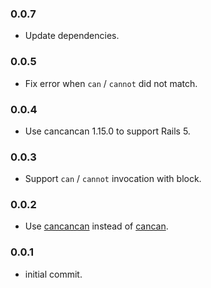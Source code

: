 ### 0.0.7

- Update dependencies.

### 0.0.5

- Fix error when `can` / `cannot` did not match.

### 0.0.4

- Use cancancan 1.15.0 to support Rails 5.

### 0.0.3

- Support `can` / `cannot` invocation with block.

### 0.0.2

- Use [cancancan](https://github.com/CanCanCommunity/cancancan) instead of [cancan](https://github.com/ryanb/cancan).

### 0.0.1

- initial commit.

